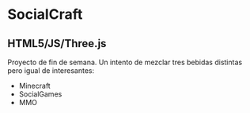 SocialCraft
===========
HTML5/JS/Three.js
-----------------
Proyecto de fin de semana.
Un intento de mezclar tres bebidas distintas pero igual de interesantes: 
* Minecraft
* SocialGames 
* MMO
